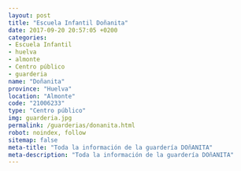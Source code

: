 ```yaml
---
layout: post
title: "Escuela Infantil Doñanita"
date: 2017-09-20 20:57:05 +0200
categories:
- Escuela Infantil
- huelva
- almonte
- Centro público
- guarderia
name: "Doñanita"
province: "Huelva"
location: "Almonte"
code: "21006233"
type: "Centro público"
img: guarderia.jpg
permalink: /guarderias/donanita.html
robot: noindex, follow
sitemap: false
meta-title: "Toda la información de la guardería DOñANITA"
meta-description: "Toda la información de la guardería DOñANITA"
---
```

